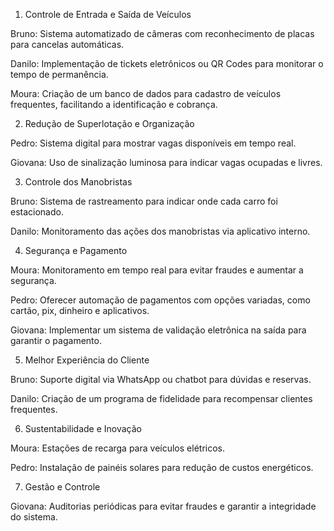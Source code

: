 1. Controle de Entrada e Saída de Veículos

Bruno: Sistema automatizado de câmeras com reconhecimento de placas para cancelas automáticas.

Danilo: Implementação de tickets eletrônicos ou QR Codes para monitorar o tempo de permanência.

Moura: Criação de um banco de dados para cadastro de veículos frequentes, facilitando a identificação e cobrança.

2. Redução de Superlotação e Organização

Pedro: Sistema digital para mostrar vagas disponíveis em tempo real.

Giovana: Uso de sinalização luminosa para indicar vagas ocupadas e livres.

3. Controle dos Manobristas

Bruno: Sistema de rastreamento para indicar onde cada carro foi estacionado.

Danilo: Monitoramento das ações dos manobristas via aplicativo interno.

4. Segurança e Pagamento

Moura: Monitoramento em tempo real para evitar fraudes e aumentar a segurança.

Pedro: Oferecer automação de pagamentos com opções variadas, como cartão, pix, dinheiro e aplicativos.

Giovana: Implementar um sistema de validação eletrônica na saída para garantir o pagamento.

5. Melhor Experiência do Cliente

Bruno: Suporte digital via WhatsApp ou chatbot para dúvidas e reservas.

Danilo: Criação de um programa de fidelidade para recompensar clientes frequentes.

6. Sustentabilidade e Inovação

Moura: Estações de recarga para veículos elétricos.

Pedro: Instalação de painéis solares para redução de custos energéticos.

7. Gestão e Controle

Giovana: Auditorias periódicas para evitar fraudes e garantir a integridade do sistema.
